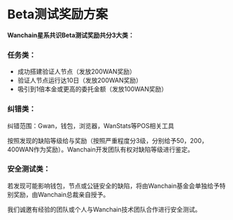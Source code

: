 # Beta测试奖励方案
**Wanchain星系共识Beta测试奖励共分3大类：**

### 任务类：
- 成功搭建验证人节点（发放200WAN奖励）
- 验证人节点运行达10日（发放200WAN奖励）
- 吸引到1倍本金或更高的委托金额（发放100WAN奖励）
 
### 纠错类：

纠错范围：Gwan，钱包，浏览器，WanStats等POS相关工具

按照发现的缺陷等级给与奖励（按照严重程度分3级，分别给予50，200，400WAN作为奖励）。Wanchain开发团队有权对缺陷等级进行鉴定。
 
### 安全测试类：

若发现可能影响钱包，节点或公链安全的缺陷，将由Wanchain基金会单独给予特别奖励，由Wanchain总裁亲自授予。

我们诚邀有经验的团队或个人与Wanchain技术团队合作进行安全测试。
